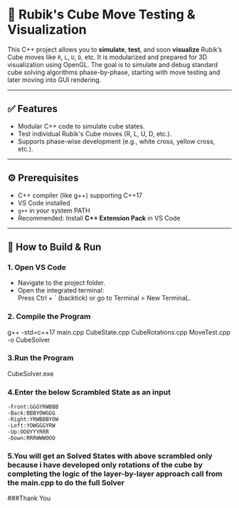 # 🧊 Rubik's Cube Move Testing & Visualization

This C++ project allows you to **simulate**, **test**, and soon **visualize** Rubik’s Cube moves like `R`, `L`, `U`, `D`, etc. It is modularized and prepared for 3D visualization using OpenGL. The goal is to simulate and debug standard cube solving algorithms phase-by-phase, starting with move testing and later moving into GUI rendering.

---

## ✅ Features

- Modular C++ code to simulate cube states.
- Test individual Rubik's Cube moves (R, L, U, D, etc.).
- Supports phase-wise development (e.g., white cross, yellow cross, etc.).

---

## ⚙️ Prerequisites

- C++ compiler (like g++) supporting C++17  
- VS Code installed  
- `g++` in your system PATH  
- Recommended: Install **C++ Extension Pack** in VS Code

---

## 🚀 How to Build & Run

### 1. Open VS Code
- Navigate to the project folder.
- Open the integrated terminal:  
  Press Ctrl + ` (backtick) or go to Terminal > New TerminaL.

### 2. Compile the Program


g++ -std=c++17 main.cpp CubeState.cpp CubeRotations.cpp MoveTest.cpp -o CubeSolver

### 3.Run the Program
 CubeSolver.exe

### 4.Enter the below Scrambled State as an input
    -Front:GGGYRWBBB
    -Back:BBBYOWGGG
    -Right:YRWBBBYOW
    -Left:YOWGGGYRW
    -Up:OOOYYYRRR
    -Down:RRRWWWOOO
### 5.You will get an Solved States with above scrambled only because i have developed only rotations of the cube by completing the logic of the layer-by-layer approach call from the main.cpp to do the full Solver


###Thank You
